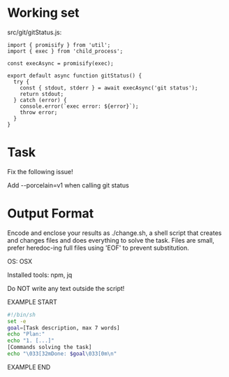 # Working set

src/git/gitStatus.js:
```
import { promisify } from 'util';
import { exec } from 'child_process';

const execAsync = promisify(exec);

export default async function gitStatus() {
  try {
    const { stdout, stderr } = await execAsync('git status');
    return stdout;
  } catch (error) {
    console.error(`exec error: ${error}`);
    throw error;
  }
}

```


# Task

Fix the following issue!

Add --porcelain=v1 when calling git status

# Output Format

Encode and enclose your results as ./change.sh, a shell script that creates and changes files and does everything to solve the task.
Files are small, prefer heredoc-ing full files using 'EOF' to prevent substitution.

OS: OSX

Installed tools: npm, jq


Do NOT write any text outside the script!

EXAMPLE START

```sh
#!/bin/sh
set -e
goal=[Task description, max 7 words]
echo "Plan:"
echo "1. [...]"
[Commands solving the task]
echo "\033[32mDone: $goal\033[0m\n"
```

EXAMPLE END

